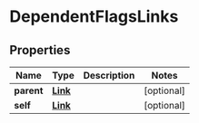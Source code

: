 
# DependentFlagsLinks

## Properties
Name | Type | Description | Notes
------------ | ------------- | ------------- | -------------
**parent** | [**Link**](Link.md) |  |  [optional]
**self** | [**Link**](Link.md) |  |  [optional]



